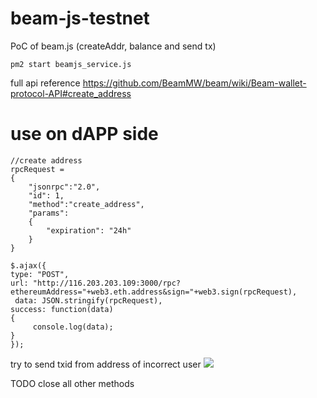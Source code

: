 # beam-js-testnet
PoC of beam.js (createAddr, balance and send tx)

```pm2 start beamjs_service.js```

full api reference https://github.com/BeamMW/beam/wiki/Beam-wallet-protocol-API#create_address

# use on dAPP side
```
//create address
rpcRequest = 
{
	"jsonrpc":"2.0", 
	"id": 1,
	"method":"create_address", 
	"params":
	{
		"expiration": "24h"
	}
}
 
$.ajax({
type: "POST",
url: "http://116.203.203.109:3000/rpc?ethereumAddress="+web3.eth.address&sign="+web3.sign(rpcRequest),
 data: JSON.stringify(rpcRequest),
success: function(data)
{
     console.log(data);
}
});
```


try to send txid from address of incorrect user 
![](https://screenshots.wpmix.net/chrome_5PBv1XvEBsvGdmbktY0oRyGih35LCp2V.png)


TODO
close all other methods
